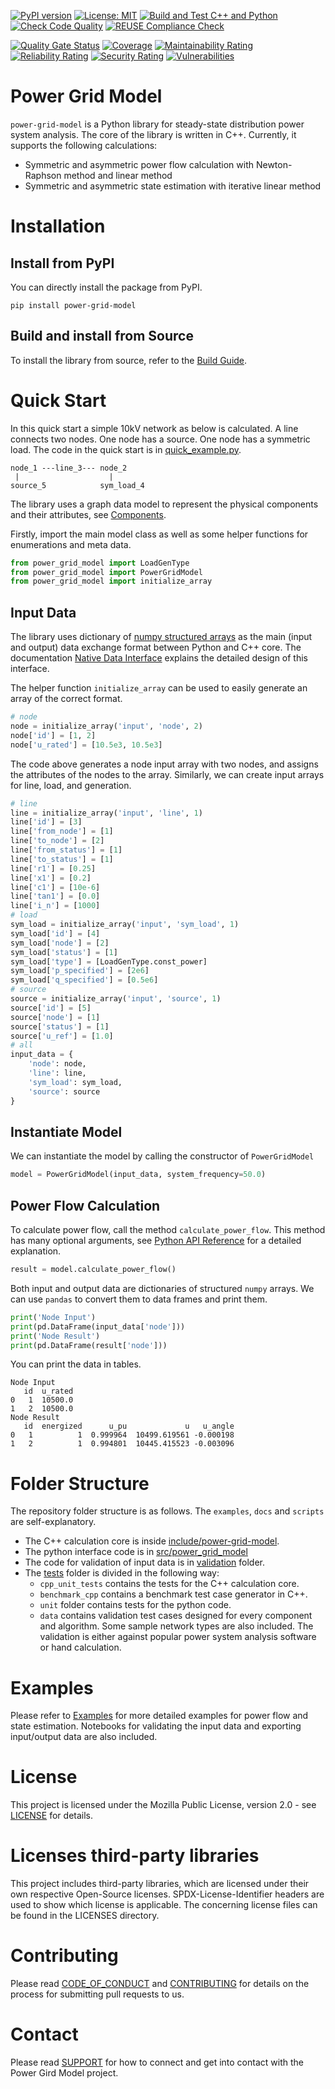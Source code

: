 <!--
SPDX-FileCopyrightText: 2022 Contributors to the Power Grid Model project <dynamic.grid.calculation@alliander.com>

SPDX-License-Identifier: MPL-2.0
-->
[![PyPI version](https://badge.fury.io/py/power-grid-model.svg)](https://badge.fury.io/py/power-grid-model)
[![License: MIT](https://img.shields.io/badge/License-MPL2.0-informational.svg)](https://github.com/alliander-opensource/power-grid-model/blob/main/LICENSE)
[![Build and Test C++ and Python](https://github.com/alliander-opensource/power-grid-model/actions/workflows/main.yml/badge.svg)](https://github.com/alliander-opensource/power-grid-model/actions/workflows/main.yml)
[![Check Code Quality](https://github.com/alliander-opensource/power-grid-model/actions/workflows/check-code-quality.yml/badge.svg)](https://github.com/alliander-opensource/power-grid-model/actions/workflows/check-code-quality.yml)
[![REUSE Compliance Check](https://github.com/alliander-opensource/power-grid-model/actions/workflows/reuse-compliance.yml/badge.svg)](https://github.com/alliander-opensource/power-grid-model/actions/workflows/reuse-compliance.yml)

[![Quality Gate Status](https://sonarcloud.io/api/project_badges/measure?project=alliander-opensource_power-grid-model&metric=alert_status)](https://sonarcloud.io/summary/new_code?id=alliander-opensource_power-grid-model)
[![Coverage](https://sonarcloud.io/api/project_badges/measure?project=alliander-opensource_power-grid-model&metric=coverage)](https://sonarcloud.io/summary/new_code?id=alliander-opensource_power-grid-model)
[![Maintainability Rating](https://sonarcloud.io/api/project_badges/measure?project=alliander-opensource_power-grid-model&metric=sqale_rating)](https://sonarcloud.io/summary/new_code?id=alliander-opensource_power-grid-model)
[![Reliability Rating](https://sonarcloud.io/api/project_badges/measure?project=alliander-opensource_power-grid-model&metric=reliability_rating)](https://sonarcloud.io/summary/new_code?id=alliander-opensource_power-grid-model)
[![Security Rating](https://sonarcloud.io/api/project_badges/measure?project=alliander-opensource_power-grid-model&metric=security_rating)](https://sonarcloud.io/summary/new_code?id=alliander-opensource_power-grid-model)
[![Vulnerabilities](https://sonarcloud.io/api/project_badges/measure?project=alliander-opensource_power-grid-model&metric=vulnerabilities)](https://sonarcloud.io/summary/new_code?id=alliander-opensource_power-grid-model)



# Power Grid Model

`power-grid-model` is a Python library for steady-state distribution power system analysis.
The core of the library is written in C++.
Currently, it supports the following calculations:

* Symmetric and asymmetric power flow calculation with Newton-Raphson method and linear method
* Symmetric and asymmetric state estimation with iterative linear method

# Installation

## Install from PyPI

You can directly install the package from PyPI.

```
pip install power-grid-model
```

## Build and install from Source

To install the library from source, refer to the [Build Guide](docs/build-guide.md).

# Quick Start

In this quick start a simple 10kV network as below is calculated.
A line connects two nodes. One node has a source. One node has a symmetric load.
The code in the quick start is in [quick_example.py](scripts/quick_example.py).

```
node_1 ---line_3--- node_2
 |                    |
source_5            sym_load_4
```

The library uses a graph data model to represent the physical components and their attributes,
see [Components](docs/components.md).

Firstly, import the main model class
as well as some helper functions for enumerations and meta data.

```python
from power_grid_model import LoadGenType
from power_grid_model import PowerGridModel
from power_grid_model import initialize_array
```

## Input Data

The library uses dictionary of
[numpy structured arrays](https://numpy.org/doc/stable/user/basics.rec.html)
as the main (input and output) data exchange format between Python and C++ core.
The documentation [Native Data Interface](docs/native-data-interface.md)
explains the detailed design of this interface.

The helper function `initialize_array` can be used to
easily generate an array of the correct format.

```python
# node
node = initialize_array('input', 'node', 2)
node['id'] = [1, 2]
node['u_rated'] = [10.5e3, 10.5e3]
```

The code above generates a node input array with two nodes,
and assigns the attributes of the nodes to the array.
Similarly, we can create input arrays for line, load, and generation.

```python
# line
line = initialize_array('input', 'line', 1)
line['id'] = [3]
line['from_node'] = [1]
line['to_node'] = [2]
line['from_status'] = [1]
line['to_status'] = [1]
line['r1'] = [0.25]
line['x1'] = [0.2]
line['c1'] = [10e-6]
line['tan1'] = [0.0]
line['i_n'] = [1000]
# load
sym_load = initialize_array('input', 'sym_load', 1)
sym_load['id'] = [4]
sym_load['node'] = [2]
sym_load['status'] = [1]
sym_load['type'] = [LoadGenType.const_power]
sym_load['p_specified'] = [2e6]
sym_load['q_specified'] = [0.5e6]
# source
source = initialize_array('input', 'source', 1)
source['id'] = [5]
source['node'] = [1]
source['status'] = [1]
source['u_ref'] = [1.0]
# all
input_data = {
    'node': node,
    'line': line,
    'sym_load': sym_load,
    'source': source
}
```

## Instantiate Model

We can instantiate the model by calling the constructor of `PowerGridModel`

```python
model = PowerGridModel(input_data, system_frequency=50.0)
```

## Power Flow Calculation

To calculate power flow, call the method `calculate_power_flow`.
This method has many optional arguments, see [Python API Reference](docs/python-api-reference.md)
for a detailed explanation.

```python
result = model.calculate_power_flow()
```

Both input and output data are dictionaries of structured `numpy` arrays.
We can use `pandas` to convert them to data frames and print them.

```python
print('Node Input')
print(pd.DataFrame(input_data['node']))
print('Node Result')
print(pd.DataFrame(result['node']))
```

You can print the data in tables.

```
Node Input
   id  u_rated
0   1  10500.0
1   2  10500.0
Node Result
   id  energized      u_pu             u   u_angle
0   1          1  0.999964  10499.619561 -0.000198
1   2          1  0.994801  10445.415523 -0.003096
```

# Folder Structure

The repository folder structure is as follows. The `examples`, `docs` and `scripts` are self-explanatory.

- The C++ calculation core is inside [include/power-grid-model](include/power-grid-model).
- The python interface code is in [src/power_grid_model](src/power_grid_model)
- The code for validation of input data is in [validation](src/power_grid_model/validation) folder.
- The [tests](tests) folder is divided in the following way:
  - `cpp_unit_tests` contains the tests for the C++ calculation core.
  - `benchmark_cpp` contains a benchmark test case generator in C++.
  - `unit` folder contains tests for the python code.
  - `data` contains validation test cases designed for every component and algorithm. Some sample network types are also included. 
  The validation is either against popular power system analysis software or hand calculation.

# Examples

Please refer to [Examples](examples) for more detailed examples for power flow and state estimation. 
Notebooks for validating the input data and exporting input/output data are also included.

# License
This project is licensed under the Mozilla Public License, version 2.0 - see [LICENSE](LICENSE) for details.

# Licenses third-party libraries
This project includes third-party libraries, 
which are licensed under their own respective Open-Source licenses.
SPDX-License-Identifier headers are used to show which license is applicable. 
The concerning license files can be found in the LICENSES directory.

# Contributing
Please read [CODE_OF_CONDUCT](CODE_OF_CONDUCT.md) and [CONTRIBUTING](CONTRIBUTING.md) for details on the process 
for submitting pull requests to us.

# Contact
Please read [SUPPORT](SUPPORT.md) for how to connect and get into contact with the Power Gird Model project.
